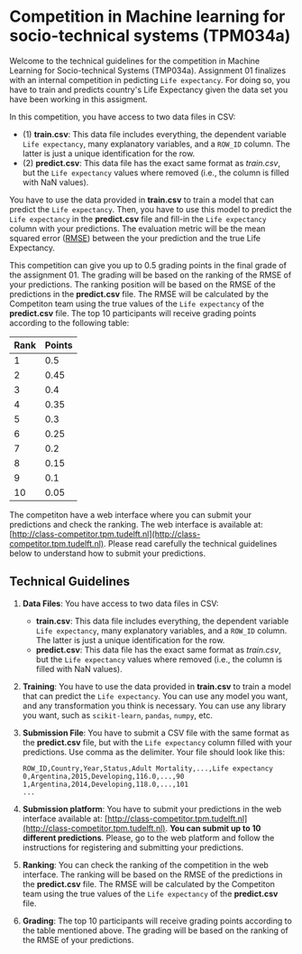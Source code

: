 
# Competition in Machine learning for socio-technical systems (TPM034a)

Welcome to the technical guidelines for the competition in Machine Learning for Socio-technical Systems (TMP034a). Assignment 01 finalizes with an internal competition in pedicting `Life expectancy`. For doing so, you have to train and predicts country's Life Expectancy given the data set you have been working in this assigment.

In this competition, you have access to two data files in CSV: 
- (1) **train.csv**: This data file includes everything, the dependent variable `Life expectancy`, many explanatory variables, and a `ROW_ID` column. The latter is just a unique identification for the row.
- (2) **predict.csv**: This data file has the exact same format as *train.csv*, but the `Life expectancy` values where removed (i.e., the column is filled with NaN values).

You have to use the data provided in **train.csv** to train a model that can predict the `Life expectancy`. Then, you have to use this model to predict the `Life expectancy` in the **predict.csv** file and fill-in the `Life expectancy` column with your predictions. The evaluation metric will be the mean squared error ([RMSE](https://scikit-learn.org/1.5/modules/generated/sklearn.metrics.mean_squared_error.html)) between the your prediction and the true Life Expectancy.

This competition can give you up to 0.5 grading points in the final grade of the assignment 01. The grading will be based on the ranking of the RMSE of your predictions. The ranking position will be based on the RMSE of the predictions in the **predict.csv** file. The RMSE will be calculated by the Competiton team using the true values of the `Life expectancy` of the **predict.csv** file. The top 10 participants will receive grading points according to the following table:

| Rank | Points |
|------|--------|
| 1    | 0.5    |
| 2    | 0.45   |
| 3    | 0.4    |
| 4    | 0.35   |
| 5    | 0.3    |
| 6    | 0.25   |
| 7    | 0.2    |
| 8    | 0.15   |
| 9    | 0.1    |
| 10   | 0.05   |

The competiton have a web interface where you can submit your predictions and check the ranking. The web interface is available at: [http://class-competitor.tpm.tudelft.nl](http://class-competitor.tpm.tudelft.nl). Please read carefully the technical guidelines below to understand how to submit your predictions.

## Technical Guidelines

1. **Data Files**: You have access to two data files in CSV:
    - **train.csv**: This data file includes everything, the dependent variable `Life expectancy`, many explanatory variables, and a `ROW_ID` column. The latter is just a unique identification for the row.
    - **predict.csv**: This data file has the exact same format as *train.csv*, but the `Life expectancy` values where removed (i.e., the column is filled with NaN values).

2. **Training**: You have to use the data provided in **train.csv** to train a model that can predict the `Life expectancy`. You can use any model you want, and any transformation you think is necessary. You can use any library you want, such as `scikit-learn`, `pandas`, `numpy`, etc.

3. **Submission File**: You have to submit a CSV file with the same format as the **predict.csv** file, but with the `Life expectancy` column filled with your predictions. Use comma as the delimiter. Your file should look like this:

    ```csv
    ROW_ID,Country,Year,Status,Adult Mortality,...,Life expectancy
    0,Argentina,2015,Developing,116.0,...,90
    1,Argentina,2014,Developing,118.0,...,101
    ...
    ````

4. **Submission platform**: You have to submit your predictions in the web interface available at: [http://class-competitor.tpm.tudelft.nl](http://class-competitor.tpm.tudelft.nl). **You can submit up to 10 different predictions**. Please, go to the web platform and follow the instructions for registering and submitting your predictions.

5. **Ranking**: You can check the ranking of the competition in the web interface. The ranking will be based on the RMSE of the predictions in the **predict.csv** file. The RMSE will be calculated by the Competiton team using the true values of the `Life expectancy` of the **predict.csv** file.

6. **Grading**: The top 10 participants will receive grading points according to the table mentioned above. The grading will be based on the ranking of the RMSE of your predictions.
